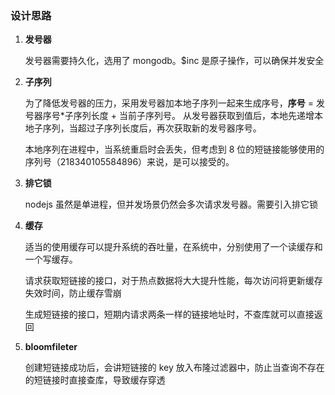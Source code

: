 ### 设计思路

1. **发号器**

   发号器需要持久化，选用了 mongodb。$inc 是原子操作，可以确保并发安全

2. **子序列**

   为了降低发号器的压力，采用发号器加本地子序列一起来生成序号，**序号** = 发号器序号\*子序列长度 + 当前子序列号。
   从发号器获取到值后，本地先递增本地子序列，当超过子序列长度后，再次获取新的发号器序号。

   本地序列在进程中，当系统重启时会丢失，但考虑到 8 位的短链接能够使用的序列号（218340105584896）来说，是可以接受的。

3. **排它锁**

   nodejs 虽然是单进程，但并发场景仍然会多次请求发号器。需要引入排它锁

4. **缓存**

   适当的使用缓存可以提升系统的吞吐量，在系统中，分别使用了一个读缓存和一个写缓存。

   请求获取短链接的接口，对于热点数据将大大提升性能，每次访问将更新缓存失效时间，防止缓存雪崩

   生成短链接的接口，短期内请求两条一样的链接地址时，不查库就可以直接返回

5. **bloomfileter**

   创建短链接成功后，会讲短链接的 key 放入布隆过滤器中，防止当查询不存在的短链接时直接查库，导致缓存穿透

